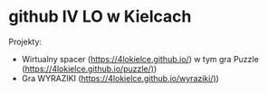 <h1>github IV LO w Kielcach</h1>
<p>Projekty:</p>
<ul>
  <li>Wirtualny spacer (<a href="https://4lokielce.github.io/" target="_blank">https://4lokielce.github.io/</a>) w tym gra Puzzle (<a href="https://4lokielce.github.io/puzzle/" target="_blank">https://4lokielce.github.io/puzzle/)</a>)</li>
  <li>Gra WYRAZIKI (<a href="https://4lokielce.github.io/wyraziki/" target="_blank">https://4lokielce.github.io/wyraziki/)</a>)</li>
</ul>
